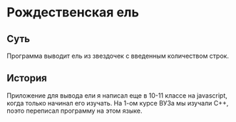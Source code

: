 # Рождественская ель
## Суть
Программа выводит ель из звездочек с введенным количеством строк.
## История
Приложение для вывода ели я написал еще в 10-11 классе на javascript, когда только начинал его изучать. На 1-ом курсе ВУЗа мы изучали C++, поэто переписал программу на этом языке.
